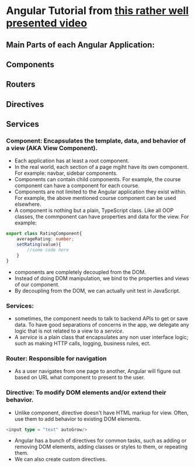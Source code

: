 # Angular Tutorial from [this rather well presented video](https://www.youtube.com/watch?v=_-CD_5YhJTA)

## Main Parts of each Angular Application:

## Components

## Routers

## Directives

## Services

### Component: Encapsulates the template, data, and behavior of a view (AKA View Component).

- Each application has at least a root component.
- In the real world, each section of a page mgiht have its own component. For example: navbar, sidebar components.
- Components can contain child components. For example, the course component can have a component for each course.
- Components are not limited to the Angular application they exist within. For example, the above mentioned course component can be used elsewhere. 
- A component is nothing but a plain, TypeScript class. Like all OOP classes, the commponent can have properties and data for the view. For example:

```TypeScript
export class RatingComponent{
    averageRating: number;
    setRating(value){
        //some code here
    }
}
```

- components are completely decoupled from the DOM.
- Instead of doing DOM manipulation, we bind to the properties and views of our component.
- By decoupling from the DOM, we can actually unit test in JavaScript.

### Services:

- sometimes, the component needs to talk to backend APIs to get or save data. To have good separations of concerns in the app, we delegate any logic that is not related to a view to a _service_.
- A _service_ is a plain class that encapsulates any non user interface logic; such as making HTTP calls, logging, business rules, ect. 

### Router: Responsible for navigation

- As a user navigates from one page to another, Angular will figure out based on URL what component to present to the user. 

### Directive: To modify DOM elements and/or extend their behavior.

- Unlike component, directive doesn't have HTML markup for view. Often, use them to add behavior to existing DOM elements.

```TypeScript
<input type = "text" autoGrow/>
```

- Angular has a bunch of directives for common tasks, such as adding or removing DOM elements, adding classes or styles to them, or repeating them.
- We can also create custom directives.
